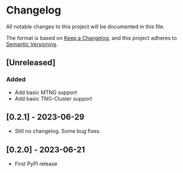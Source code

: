 # Changelog

All notable changes to this project will be documented in this file.

The format is based on [Keep a Changelog](https://keepachangelog.com/en/1.0.0/),
and this project adheres to [Semantic Versioning](https://semver.org/spec/v2.0.0.html).

## [Unreleased]

### Added

- Add basic MTNG support
- Add basic TNG-Cluster support

## [0.2.1] - 2023-06-29

- Still no changelog. Some bug fixes.

## [0.2.0] - 2023-06-21

- First PyPI release
